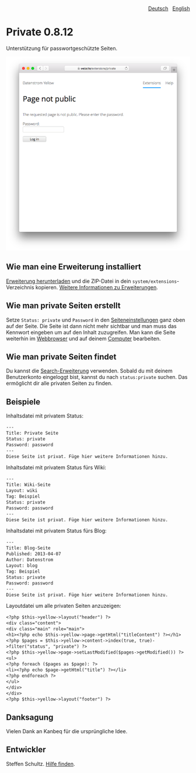 <p align="right"><a href="README-de.md">Deutsch</a> &nbsp; <a href="README.md">English</a></p>

# Private 0.8.12

Unterstützung für passwortgeschützte Seiten.

<p align="center"><img src="private-screenshot.png?raw=true" alt="Bildschirmfoto"></p>

## Wie man eine Erweiterung installiert

[Erweiterung herunterladen](https://github.com/datenstrom/yellow-extensions/raw/main/downloads/private.zip) und die ZIP-Datei in dein `system/extensions`-Verzeichnis kopieren. [Weitere Informationen zu Erweiterungen](https://github.com/annaesvensson/yellow-update/tree/main/README-de.md).

## Wie man private Seiten erstellt

Setze `Status: private` und `Password` in den [Seiteneinstellungen](https://github.com/annaesvensson/yellow-core/tree/main/README-de.md#user-content-einstellungen-seite) ganz oben auf der Seite. Die Seite ist dann nicht mehr sichtbar und man muss das Kennwort eingeben um auf den Inhalt zuzugreifen. Man kann die Seite weiterhin im [Webbrowser](https://github.com/annaesvensson/yellow-edit/tree/main/README-de.md) und auf deinem [Computer](https://github.com/annaesvensson/yellow-core/tree/main/README-de.md) bearbeiten.

## Wie man private Seiten findet

Du kannst die [Search-Erweiterung](https://github.com/annaesvensson/yellow-search/tree/main/README-de.md) verwenden. Sobald du mit deinem Benutzerkonto eingeloggt bist, kannst du nach `status:private` suchen. Das ermöglicht dir alle privaten Seiten zu finden.

## Beispiele

Inhaltsdatei mit privatem Status: 

```
---
Title: Private Seite
Status: private
Password: password
---
Diese Seite ist privat. Füge hier weitere Informationen hinzu.
```

Inhaltsdatei mit privatem Status fürs Wiki: 

```
---
Title: Wiki-Seite
Layout: wiki
Tag: Beispiel
Status: private
Password: password
---
Diese Seite ist privat. Füge hier weitere Informationen hinzu.
```

Inhaltsdatei mit privatem Status fürs Blog: 

```
---
Title: Blog-Seite
Published: 2013-04-07
Author: Datenstrom
Layout: blog
Tag: Beispiel
Status: private
Password: password
---
Diese Seite ist privat. Füge hier weitere Informationen hinzu.
```

Layoutdatei um alle privaten Seiten anzuzeigen:

```
<?php $this->yellow->layout("header") ?>
<div class="content">
<div class="main" role="main">
<h1><?php echo $this->yellow->page->getHtml("titleContent") ?></h1>
<?php $pages = $this->yellow->content->index(true, true)->filter("status", "private") ?>
<?php $this->yellow->page->setLastModified($pages->getModified()) ?>
<ul>
<?php foreach ($pages as $page): ?>
<li><?php echo $page->getHtml("title") ?></li>
<?php endforeach ?>
</ul>
</div>
</div>
<?php $this->yellow->layout("footer") ?>
```

## Danksagung

Vielen Dank an Kanbeq für die ursprüngliche Idee.

## Entwickler

Steffen Schultz. [Hilfe finden](https://datenstrom.se/de/yellow/help/).
